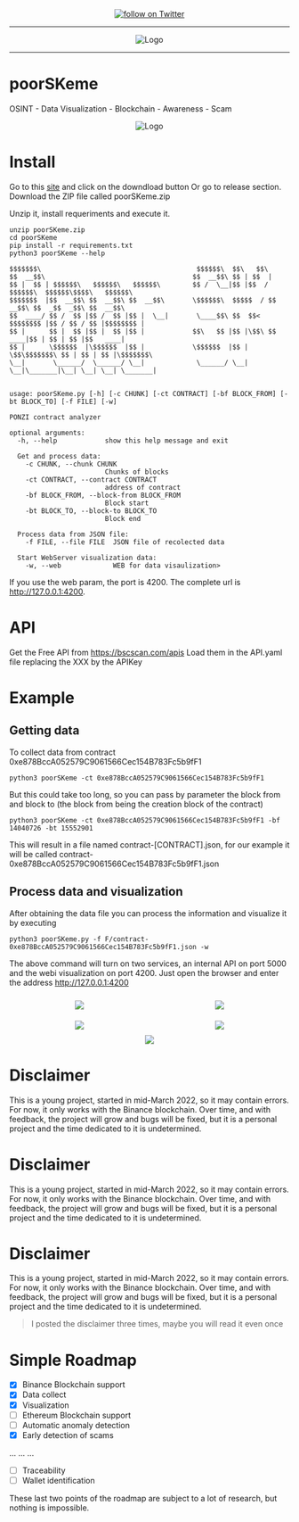 <div align="center" style="margin-bottom: 10px;">
    <a href="https://twitter.com/intent/follow?screen_name=kennbroorg">
	<img alt="follow on Twitter" src="https://img.shields.io/twitter/follow/kennbroorg.svg?label=follow%20&style=for-the-badge&logo=twitter&labelColor=abcdef&color=1da1f2">
    </a>
</div>

---

<div align="center">
    <img alt="Logo" src="https://kennbroorg.gitlab.io/poorskeme-page/img/poorSKeme-logo.png">
</div>

---
# poorSKeme

OSINT - Data Visualization - Blockchain - Awareness - Scam

<div align="center">
    <img alt="Logo" src="https://kennbroorg.gitlab.io/poorskeme-page/img/principal.png">
</div>

# Install
Go to this [site](https://kennbroorg.gitlab.io/poorskeme-page/) and click on the downdload button
Or go to release section. Download the ZIP file called poorSKeme.zip

Unzip it, install requeriments and execute it.

``` shell
unzip poorSKeme.zip
cd poorSKeme
pip install -r requirements.txt
python3 poorSKeme --help
```
```
$$$$$$$\                                       $$$$$$\  $$\   $$\
$$  __$$\                                     $$  __$$\ $$ | $$  |
$$ |  $$ | $$$$$$\   $$$$$$\   $$$$$$\        $$ /  \__|$$ |$$  / $$$$$$\  $$$$$$\$$$$\   $$$$$$\
$$$$$$$  |$$  __$$\ $$  __$$\ $$  __$$\       \$$$$$$\  $$$$$  / $$  __$$\ $$  _$$  _$$\ $$  __$$\
$$  ____/ $$ /  $$ |$$ /  $$ |$$ |  \__|       \____$$\ $$  $$<  $$$$$$$$ |$$ / $$ / $$ |$$$$$$$$ |
$$ |      $$ |  $$ |$$ |  $$ |$$ |            $$\   $$ |$$ |\$$\ $$   ____|$$ | $$ | $$ |$$   ____|
$$ |      \$$$$$$  |\$$$$$$  |$$ |            \$$$$$$  |$$ | \$$\$$$$$$$\ $$ | $$ | $$ |\$$$$$$$\
\__|       \______/  \______/ \__|             \______/ \__|  \__|\_______|\__| \__| \__| \_______|


usage: poorSKeme.py [-h] [-c CHUNK] [-ct CONTRACT] [-bf BLOCK_FROM] [-bt BLOCK_TO] [-f FILE] [-w]

PONZI contract analyzer

optional arguments:
  -h, --help            show this help message and exit

  Get and process data:
    -c CHUNK, --chunk CHUNK 
                        Chunks of blocks
    -ct CONTRACT, --contract CONTRACT
                        address of contract
    -bf BLOCK_FROM, --block-from BLOCK_FROM
                        Block start
    -bt BLOCK_TO, --block-to BLOCK_TO
                        Block end

  Process data from JSON file:
    -f FILE, --file FILE  JSON file of recolected data

  Start WebServer visualization data:
    -w, --web             WEB for data visaulization>
```
If you use the web param, the port is 4200. The complete url is http://127.0.0.1:4200.

# API
Get the Free API from https://bscscan.com/apis 
Load them in the API.yaml file replacing the XXX by the APIKey

# Example
## Getting data
To collect data from contract 0xe878BccA052579C9061566Cec154B783Fc5b9fF1
```
python3 poorSKeme -ct 0xe878BccA052579C9061566Cec154B783Fc5b9fF1
```
But this could take too long, so you can pass by parameter the block from and block to (the block from being the creation block of the contract)
```
python3 poorSKeme -ct 0xe878BccA052579C9061566Cec154B783Fc5b9fF1 -bf 14040726 -bt 15552901
```
This will result in a file named contract-[CONTRACT].json, for our example it will be called contract-0xe878BccA052579C9061566Cec154B783Fc5b9fF1.json

## Process data and visualization
After obtaining the data file you can process the information and visualize it by executing
```
python3 poorSKeme.py -f F/contract-0xe878BccA052579C9061566Cec154B783Fc5b9fF1.json -w
```
The above command will turn on two services, an internal API on port 5000 and the webi visualization on port 4200. Just open the browser and enter the address http://127.0.0.1:4200

<div style="display: flex">
  <div align="center" style="width: 50%; margin: 10px;">
      <a href=""><img src="https://kennbroorg.gitlab.io/poorskeme-page/img/resume.png"></a>
  </div>
  <div align="center" style="width: 50%; margin: 10px;">
      <a href=""><img src="https://kennbroorg.gitlab.io/poorskeme-page/img/detail.png"></a>
  </div>
</div>
<div style="display: flex">
  <div align="center" style="width: 50%; margin: 10px;">
      <a href=""><img src="https://kennbroorg.gitlab.io/poorskeme-page/img/code.png"></a>
  </div>
  <div align="center" style="width: 50%; margin: 10px;">
      <a href=""><img src="https://kennbroorg.gitlab.io/poorskeme-page/img/diagram.png"></a>
  </div>
</div>

<div align="center">
    <a href=""><img src="https://kennbroorg.gitlab.io/poorskeme-page/img/bkg_poorSKeme.png"></a>
</div>

# Disclaimer
This is a young project, started in mid-March 2022, so it may contain errors.
For now, it only works with the Binance blockchain.
Over time, and with feedback, the project will grow and bugs will be fixed, but it is a personal project and the time dedicated to it is undetermined.

# Disclaimer
This is a young project, started in mid-March 2022, so it may contain errors.
For now, it only works with the Binance blockchain.
Over time, and with feedback, the project will grow and bugs will be fixed, but it is a personal project and the time dedicated to it is undetermined.

# Disclaimer
This is a young project, started in mid-March 2022, so it may contain errors.
For now, it only works with the Binance blockchain.
Over time, and with feedback, the project will grow and bugs will be fixed, but it is a personal project and the time dedicated to it is undetermined.

> I posted the disclaimer three times, maybe you will read it even once

# Simple Roadmap
- [X] Binance Blockchain support
- [X] Data collect
- [X] Visualization
- [ ] Ethereum Blockchain support
- [ ] Automatic anomaly detection
- [X] Early detection of scams

...
...
...

- [ ] Traceability
- [ ] Wallet identification

These last two points of the roadmap are subject to a lot of research, but nothing is impossible.
